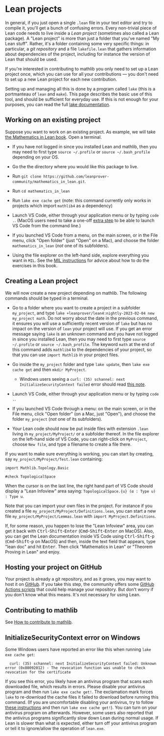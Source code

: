 # Lean projects

In general, if you just open a single `.lean` file in your text editor
and try to compile it, you'll get a bunch of confusing errors.
Every non-trivial piece of Lean code needs to live inside a *Lean project*
(sometimes also called a Lean package).
A "Lean project" is more than just a folder that you've named "My Lean stuff".
Rather, it's a folder containing some very specific things:
in particular, a *git repository* and a file
`lakefile.lean` that gathers information about dependencies of the
project, including for instance the version of Lean that should be used.

If you're interested in contributing to mathlib you only need to set up
a Lean project once, which you can use for all your contributions —
you don't need to set up a new Lean project for each new contribution.

Setting up and managing all this is done by a program called `lake` (this is
a portmanteau of `lean` and `make`).
This page describes the basic use of this tool, and should be sufficient
for everyday use.
If this is not enough for your purposes, you can read the
full [lake documentation](https://github.com/leanprover/lake/blob/master/README.md).

## Working on an existing project

Suppose you want to work on an existing project. As example, we will take
[the Mathematics in Lean book](https://github.com/leanprover-community/mathematics_in_lean).
Open a terminal.

* If you have not logged in since you installed Lean and mathlib, then
  you may need to first type `source ~/.profile` or
  `source ~/.bash_profile` depending on your OS.

* Go the the directory where you would like this package to live.

* Run `git clone https://github.com/leanprover-community/mathematics_in_lean.git`.

* Run `cd mathematics_in_lean`

* Run `lake exe cache get` (note: this command currently only works in projects which import `mathlib4` as a dependency)

* Launch VS Code, either through your application menu or by typing
  `code .`. (MacOS users need to take a one-off
  [extra step](https://code.visualstudio.com/docs/setup/mac#_launching-from-the-command-line)
   to be able to launch VS Code from the command line.)

* If you launched VS Code from a menu, on the main screen, or in the File menu,
  click "Open folder" (just "Open" on a Mac), and choose the folder
  `mathematics_in_lean` (*not* one of its subfolders).

* Using the file explorer on the left-hand side, explore everything you
  want in `MIL`.
  See the [MIL instructions](https://github.com/leanprover-community/mathematics_in_lean/blob/master/README.md)
  for advice about how to do the exercises in this book.

## Creating a Lean project

We will now create a new project depending on mathlib. The following
commands should be typed in a terminal.

* Go to a folder where you want to create a project in a subfolder
  `my_project`, and type `lake +leanprover/lean4:nightly-2023-02-04 new my_project math`. Do not worry about the date in the previous command, it ensures you will use a sufficiently recent version of `lake` but has no impact on the version of `lean` your project will use. If you get an
  error message saying `lake` is an unknown command and
  you have not logged in since you installed Lean, then
  you may need to first type `source ~/.profile` or `source ~/.bash_profile`.
The keyword `math` at the end of this command adds `mathlib4` to the dependencies of your project, so that you can use `import Mathlib` in your project files.

* Go inside the `my_project` folder and type `lake update`, then `lake exe cache get` and then `mkdir MyProject`.
  * Windows users seeing a `curl: (35) schannel: next InitializeSecurityContext failed` error should read [this note](#initializesecuritycontext-error-on-windows).

* Launch VS Code, either through your application menu or by typing
  `code .`.

* If you launched VS Code through a menu: on the main screen, or in the
  File menu, click "Open folder" (on a Mac, just "Open"), and
  choose the folder `my_project` (*not* one of its subfolders).

* Your Lean code should now be put inside files with extension `.lean`
  living in `my_project/MyProject/` or a subfolder thereof. In the file explorer
  on the left-hand side of VS Code, you can right-click on `MyProject`, choose
  `New file`, and type a filename to create a file there.

If you want to make sure everything is working, you can start by
creating, say `my_project/MyProject/Test.lean` containing:
```lean
import Mathlib.Topology.Basic

#check TopologicalSpace
```
When the cursor is on the last line, the right hand part of VS Code
should display a "Lean Infoview" area saying:
`TopologicalSpace.{u} (α : Type u) : Type u`.

Note that you can import your own files in the project. For instance if you created a
file `my_project/MyProject/Definitions.lean`, you can start a new file
`my_project/MyProject/Lemmas.lean` with `import MyProject.Definitions`.

If, for some reason, you happen to lose the "Lean Infoview" area, you
can get it back with <kbd>Ctrl</kbd>-<kbd>Shift</kbd>-<kbd>Enter</kbd>
(<kbd>Cmd</kbd>-<kbd>Shift</kbd>-<kbd>Enter</kbd> on MacOS).
Also, you can get the Lean documentation inside VS Code using
<kbd>Ctrl</kbd>-<kbd>Shift</kbd>-<kbd>p</kbd>
(<kbd>Cmd</kbd>-<kbd>Shift</kbd>-<kbd>p</kbd> on MacOS) and then,
inside the text field that appears, type "lean doc" and hit <kbd>Enter</kbd>.
Then click "Mathematics in Lean" or "Theorem Proving in Lean" and enjoy.

## Hosting your project on GitHub

Your project is already a git repository, and as it grows,
you may want to host it on [GitHub](https://guides.github.com/activities/hello-world/).
If you take this step, the community offers some
[GitHub Actions scripts](../ci.html) that could help manage your repository.
But don't worry if you don't know what this means.
It's not necessary for using Lean.

## Contributing to mathlib

See [How to contribute to mathlib](https://leanprover-community.github.io/contribute/index.html).

## InitializeSecurityContext error on Windows

Some Windows users have reported an error like this when running `lake exe cache get`:

```
  curl: (35) schannel: next InitializeSecurityContext failed: Unknown error (0x80092012) - The revocation function was unable to check revocation for the certificate
```

If you see this error, you likely have an antivirus program that scans each downloaded file, which results in errors.
Please disable your antivirus program and then run `lake exe cache get!`.
The exclamation mark forces `lake` to re-download the cache files it failed to download before running this command. 
(If you are uncomfortable disabling your antivirus, try to follow [these instructions](https://leanprover.zulipchat.com/#narrow/stream/287929-mathlib4/topic/lake.20exe.20cache.20get.20errors/near/389019448)
and then run `lake exe cache get!`).
You can turn on your antivirus program on afterwards.
However, some users also reported that the antivirus programs significantly slow down Lean during normal usage.
If Lean is slower than what is expected, either turn off your antivirus program or tell it to ignore/allow the operation of `lean.exe`.
